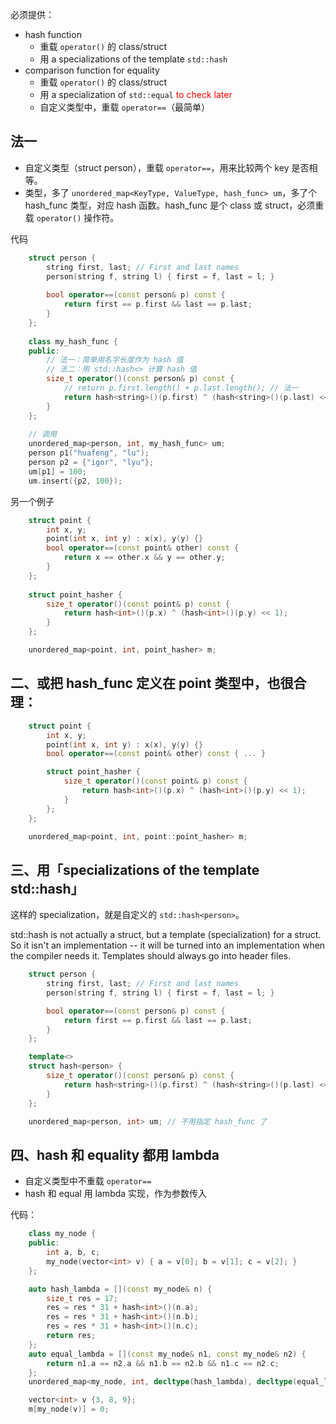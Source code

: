 
必须提供：
- hash function
  - 重载 `operator()` 的 class/struct
  - 用 a specializations of the template `std::hash`
- comparison function for equality
  - 重载 `operator()` 的 class/struct
  - 用 a specialization of `std::equal` <font color="red">to check later</font>
  - 自定义类型中，重载 `operator==`（最简单）

## 法一

- 自定义类型（struct person），重载 `operator==`，用来比较两个 key 是否相等。
- 类型，多了 `unordered_map<KeyType, ValueType, hash_func> um`，多了个 hash_func 类型，对应 hash 函数。hash_func 是个 class 或 struct，必须重载 `operator()` 操作符。

代码

```cpp
    struct person {
        string first, last; // First and last names
        person(string f, string l) { first = f, last = l; }
    
        bool operator==(const person& p) const {
            return first == p.first && last == p.last;
        }
    };
    
    class my_hash_func {
    public:
        // 法一：简单用名字长度作为 hash 值
        // 法二：用 std::hash<> 计算 hash 值
        size_t operator()(const person& p) const {
            // return p.first.length() + p.last.length(); // 法一
            return hash<string>()(p.first) ^ (hash<string>()(p.last) << 1); // 法二
        }
    };
    
    // 调用
    unordered_map<person, int, my_hash_func> um;
    person p1("huafeng", "lu");
    person p2 = {"igor", "lyu"};
    um[p1] = 100;
    um.insert({p2, 100});
```

另一个例子

```cpp
    struct point {
        int x, y;
        point(int x, int y) : x(x), y(y) {}
        bool operator==(const point& other) const {
            return x == other.x && y == other.y;
        }
    };
    
    struct point_hasher {
        size_t operator()(const point& p) const {
            return hash<int>()(p.x) ^ (hash<int>()(p.y) << 1);
        }
    };

    unordered_map<point, int, point_hasher> m;
```

## 二、或把 hash_func 定义在 point 类型中，也很合理：

```cpp
    struct point {
        int x, y;
        point(int x, int y) : x(x), y(y) {}
        bool operator==(const point& other) const { ... }

        struct point_hasher {
            size_t operator()(const point& p) const {
                return hash<int>()(p.x) ^ (hash<int>()(p.y) << 1);
            }
        };
    };

    unordered_map<point, int, point::point_hasher> m;
```

## 三、用「specializations of the template std::hash」

这样的 specialization，就是自定义的 `std::hash<person>`。

std::hash is not actually a struct, but a template (specialization) for a struct. So it isn't an implementation -- it will be turned into an implementation when the compiler needs it. Templates should always go into header files. 

```cpp
    struct person {
        string first, last; // First and last names
        person(string f, string l) { first = f, last = l; }

        bool operator==(const person& p) const {
            return first == p.first && last == p.last;
        }
    };

    template<>
    struct hash<person> {
        size_t operator()(const person& p) const {
            return hash<string>()(p.first) ^ (hash<string>()(p.last) << 1);
        }
    };

	unordered_map<person, int> um; // 不用指定 hash_func 了
```

## 四、hash 和 equality 都用 lambda

- 自定义类型中不重载 `operator==`
- hash 和 equal 用 lambda 实现，作为参数传入

代码：

```cpp
    class my_node {
    public:
        int a, b, c;
        my_node(vector<int> v) { a = v[0]; b = v[1]; c = v[2]; }
    };

    auto hash_lambda = [](const my_node& n) {
        size_t res = 17;
        res = res * 31 + hash<int>()(n.a);
        res = res * 31 + hash<int>()(n.b);
        res = res * 31 + hash<int>()(n.c);
        return res;
    };
    auto equal_lambda = [](const my_node& n1, const my_node& n2) {
    	return n1.a == n2.a && n1.b == n2.b && n1.c == n2.c;
    };
    unordered_map<my_node, int, decltype(hash_lambda), decltype(equal_lambda)> m(8, hash_lambda, equal_lambda);

    vector<int> v {3, 8, 9};
    m[my_node(v)] = 0;
```
